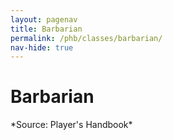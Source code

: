 ```yaml
---
layout: pagenav
title: Barbarian
permalink: /phb/classes/barbarian/
nav-hide: true
---
```


<h1 id="classes">
    Barbarian
</h1>
*Source: Player's Handbook*